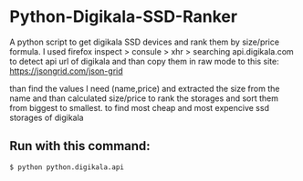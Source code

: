 # Python-Digikala-SSD-Ranker
A python script to get digikala SSD devices and rank them by size/price formula.
I used firefox inspect > consule > xhr > searching api.digikala.com 
to detect api url of digikala and than copy them in raw mode to this site:
https://jsongrid.com/json-grid

than find the values I need (name,price) and extracted the size from the name
and than calculated size/price to rank the storages and sort them from biggest to smallest.
to find most cheap and most expencive ssd storages of digikala

## Run with this command: 
```bash
$ python python.digikala.api
```
